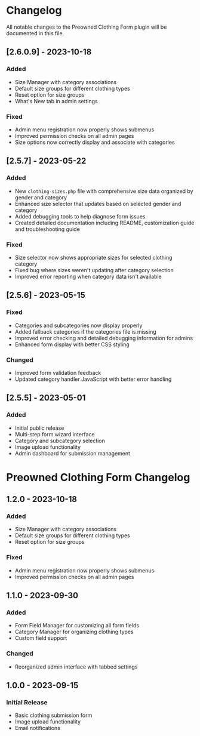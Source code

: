 # Changelog

All notable changes to the Preowned Clothing Form plugin will be documented in this file.

## [2.6.0.9] - 2023-10-18

### Added
- Size Manager with category associations
- Default size groups for different clothing types
- Reset option for size groups
- What's New tab in admin settings

### Fixed
- Admin menu registration now properly shows submenus
- Improved permission checks on all admin pages
- Size options now correctly display and associate with categories

## [2.5.7] - 2023-05-22

### Added
- New `clothing-sizes.php` file with comprehensive size data organized by gender and category
- Enhanced size selector that updates based on selected gender and category
- Added debugging tools to help diagnose form issues
- Created detailed documentation including README, customization guide and troubleshooting guide

### Fixed
- Size selector now shows appropriate sizes for selected clothing category
- Fixed bug where sizes weren't updating after category selection
- Improved error reporting when category data isn't available

## [2.5.6] - 2023-05-15

### Fixed
- Categories and subcategories now display properly
- Added fallback categories if the categories file is missing
- Improved error checking and detailed debugging information for admins
- Enhanced form display with better CSS styling

### Changed
- Improved form validation feedback
- Updated category handler JavaScript with better error handling

## [2.5.5] - 2023-05-01

### Added
- Initial public release
- Multi-step form wizard interface
- Category and subcategory selection
- Image upload functionality
- Admin dashboard for submission management

# Preowned Clothing Form Changelog

## 1.2.0 - 2023-10-18
### Added
- Size Manager with category associations
- Default size groups for different clothing types
- Reset option for size groups

### Fixed
- Admin menu registration now properly shows submenus
- Improved permission checks on all admin pages

## 1.1.0 - 2023-09-30
### Added
- Form Field Manager for customizing all form fields
- Category Manager for organizing clothing types
- Custom field support

### Changed
- Reorganized admin interface with tabbed settings

## 1.0.0 - 2023-09-15
### Initial Release
- Basic clothing submission form
- Image upload functionality
- Email notifications
